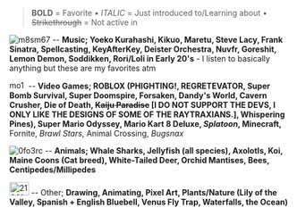 > **BOLD** = Favorite • _ITALIC_ = Just introduced to/Learning about • ~~Strikethrough~~ = Not active in

![m8sm67](https://github.com/user-attachments/assets/317f0c4a-aaaf-4292-86cb-76d5a13b5104) -- **Music; Yoeko Kurahashi, Kikuo, Maretu, Steve Lacy, Frank Sinatra, Spellcasting, KeyAfterKey, Deister Orchestra, Nuvfr, Goreshit, Lemon Demon, Soddikken, Rori/Loli in Early 20's** - I listen to basically anything but these are my favorites atm

<img width="30" height="15" alt="mo137" src="https://github.com/user-attachments/assets/3c80ffb6-724d-43ff-84dc-ecf3df4df341" /> -- **Video Games; ROBLOX (PHIGHTING!, REGRETEVATOR, Super Bomb Survival, Super Doomspire, Forsaken, Dandy's World, Cavern Crusher, Die of Death, ~~Kaiju Paradise~~ [I DO NOT SUPPORT THE DEVS, I ONLY LIKE THE DESIGNS OF SOME OF THE RAYTRAXIANS.], Whispering Pines), Super Mario Odyssey, Mario Kart 8 Deluxe, _Splatoon_, Minecraft,** Fornite, _Brawl Stars_, Animal Crossing, _Bugsnax_

![0fo3rc](https://github.com/user-attachments/assets/1dc2039d-1067-4c38-9cdc-64633b5622ea) -- **Animals; Whale Sharks, Jellyfish (all species), Axolotls, Koi, Maine Coons (Cat breed), White-Tailed Deer, Orchid Mantises, Bees, Centipedes/Millipedes**

<img width="35" height="24" alt="21961dc9" src="https://github.com/user-attachments/assets/45826ddf-8136-457f-a31d-f49e6cf27dc4" /> -- Other; **Drawing, Animating, Pixel Art, Plants/Nature (Lily of the Valley, Spanish + English Bluebell, Venus Fly Trap, Waterfalls, the Ocean)**
